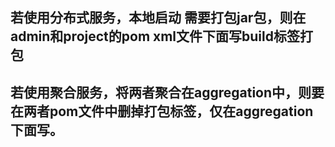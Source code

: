 ## 若使用分布式服务，本地启动 需要打包jar包，则在admin和project的pom xml文件下面写build标签打包


## 若使用聚合服务，将两者聚合在aggregation中，则要在两者pom文件中删掉打包标签，仅在aggregation下面写。
